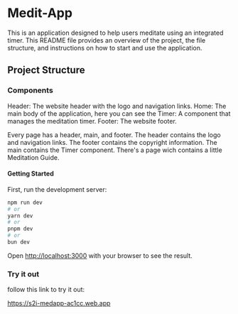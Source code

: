 # Medit-App 

This is an application designed to help users meditate using an integrated timer. This README file provides an overview of the project, the file structure, and instructions on how to start and use the application.

## Project Structure

### Components
Header: The website header with the logo and navigation links.
Home: The main body of the application, here you can see the Timer: A component that manages the meditation timer.
Footer: The website footer.

Every page has a header, main, and footer. The header contains the logo and navigation links. The footer contains the copyright information. The main contains the Timer component. There's a page wich contains a little Meditation Guide.


#### Getting Started

First, run the development server:

```bash
npm run dev
# or
yarn dev
# or
pnpm dev
# or
bun dev
```

Open [http://localhost:3000](http://localhost:3000) with your browser to see the result.

### Try it out

follow this link to try it out:

https://s2i-medapp-ac1cc.web.app

